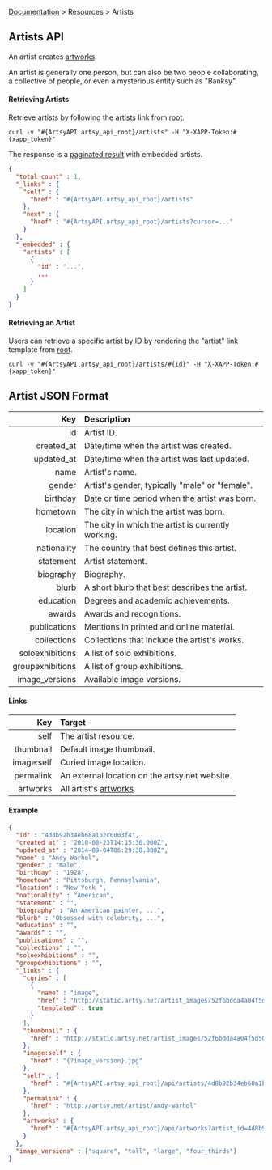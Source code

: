 [Documentation](/docs) &gt; Resources &gt; Artists

## Artists API

An artist creates [artworks](/docs/artworks).

An artist is generally one person, but can also be two people collaborating, a collective of people, or even a mysterious entity such as "Banksy".

#### Retrieving Artists

Retrieve artists by following the [artists](#{ArtsyAPI.artsy_api_root}/artists) link from [root](#{ArtsyAPI.artsy_api_root}).

```
curl -v "#{ArtsyAPI.artsy_api_root}/artists" -H "X-XAPP-Token:#{xapp_token}"
```

The response is a [paginated result](/docs/pagination) with embedded artists.

``` json
{
  "total_count" : 1,
  "_links" : {
    "self" : {
      "href" : "#{ArtsyAPI.artsy_api_root}/artists"
    },
    "next" : {
      "href" : "#{ArtsyAPI.artsy_api_root}/artists?cursor=..."
    }
  },
  "_embedded" : {
    "artists" : [
      {
        "id" : "...",
        ...
      }
    ]
  }
}
```

#### Retrieving an Artist

Users can retrieve a specific artist by ID by rendering the "artist" link template from [root](#{ArtsyAPI.artsy_api_root}).

```
curl -v "#{ArtsyAPI.artsy_api_root}/artists/#{id}" -H "X-XAPP-Token:#{xapp_token}"
```

## Artist JSON Format

Key              | Description                                        |
----------------:|:---------------------------------------------------|
id               | Artist ID.                                         |
created_at       | Date/time when the artist was created.             |
updated_at       | Date/time when the artist was last updated.        |
name             | Artist's name.                                     |
gender           | Artist's gender, typically "male" or "female".     |
birthday         | Date or time period when the artist was born.      |
hometown         | The city in which the artist was born.             |
location         | The city in which the artist is currently working. |
nationality      | The country that best defines this artist.         |
statement        | Artist statement.                                  |
biography        | Biography.                                         |
blurb            | A short blurb that best describes the artist.      |
education        | Degrees and academic achievements.                 |
awards           | Awards and recognitions.                           |
publications     | Mentions in printed and online material.           |
collections      | Collections that include the artist\'s works.      |
soloexhibitions  | A list of solo exhibitions.                        |
groupexhibitions | A list of group exhibitions.                       |
image_versions   | Available image versions.                          |

#### Links

Key        | Target                                          |
----------:|:------------------------------------------------|
self       | The artist resource.                            |
thumbnail  | Default image thumbnail.                        |
image:self | Curied image location.                          |
permalink  | An external location on the artsy.net website.  |
artworks   | All artist's [artworks](/docs/artworks).        |

#### Example

``` json
{
  "id" : "4d8b92b34eb68a1b2c0003f4",
  "created_at" : "2010-08-23T14:15:30.000Z",
  "updated_at" : "2014-09-04T06:29:38.000Z",
  "name" : "Andy Warhol",
  "gender" : "male",
  "birthday" : "1928",
  "hometown" : "Pittsburgh, Pennsylvania",
  "location" : "New York ",
  "nationality" : "American",
  "statement" : "",
  "biography" : "An American painter, ...",
  "blurb" : "Obsessed with celebrity, ...",
  "education" : "",
  "awards" : "",
  "publications" : "",
  "collections" : "",
  "soloexhibitions" : "",
  "groupexhibitions" : "",
  "_links" : {
    "curies" : [
      {
        "name" : "image",
        "href" : "http://static.artsy.net/artist_images/52f6bdda4a04f5d504f69b03/1/{?rel}",
        "templated" : true
      }
    ],
    "thumbnail" : {
      "href" : "http://static.artsy.net/artist_images/52f6bdda4a04f5d504f69b03/1/four_thirds.jpg"
    },
    "image:self" : {
      "href" : "{?image_version}.jpg"
    },
    "self" : {
      "href" : "#{ArtsyAPI.artsy_api_root}/api/artists/4d8b92b34eb68a1b2c0003f4"
    },
    "permalink" : {
      "href" : "http://artsy.net/artist/andy-warhol"
    },
    "artworks" : {
      "href" : "#{ArtsyAPI.artsy_api_root}/api/artworks?artist_id=4d8b92b34eb68a1b2c0003f4&public=true"
    }
  },
  "image_versions" : ["square", "tall", "large", "four_thirds"]
}
```
